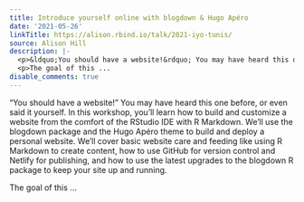 ```yaml
---
title: Introduce yourself online with blogdown & Hugo Apéro
date: '2021-05-26'
linkTitle: https://alison.rbind.io/talk/2021-iyo-tunis/
source: Alison Hill
description: |-
  <p>&ldquo;You should have a website!&rdquo; You may have heard this one before, or even said it yourself. In this workshop, you’ll learn how to build and customize a website from the comfort of the RStudio IDE with R Markdown. We&rsquo;ll use the blogdown package and the Hugo Apéro theme to build and deploy a personal website. We’ll cover basic website care and feeding like using R Markdown to create content, how to use GitHub for version control and Netlify for publishing, and how to use the latest upgrades to the blogdown R package to keep your site up and running.</p>
  <p>The goal of this ...
disable_comments: true
---
```

<p>&ldquo;You should have a website!&rdquo; You may have heard this one before, or even said it yourself. In this workshop, you’ll learn how to build and customize a website from the comfort of the RStudio IDE with R Markdown. We&rsquo;ll use the blogdown package and the Hugo Apéro theme to build and deploy a personal website. We’ll cover basic website care and feeding like using R Markdown to create content, how to use GitHub for version control and Netlify for publishing, and how to use the latest upgrades to the blogdown R package to keep your site up and running.</p>
<p>The goal of this ...